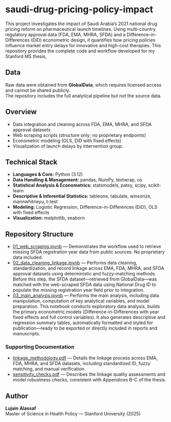 # saudi-drug-pricing-policy-impact

This project investigates the impact of Saudi Arabia’s 2021 national drug pricing reform on pharmaceutical launch timelines. Using multi-country regulatory approval data (FDA, EMA, MHRA, SFDA) and a Difference-in-Differences (DiD) econometric design, it quantifies how pricing policies influence market entry delays for innovative and high-cost therapies. This repository provides the complete code and workflow developed for my Stanford MS thesis, 

## Data
Raw data were obtained from **GlobalData**, which requires licensed access and cannot be shared publicly.  
The repository includes the full analytical pipeline but not the source data.


## Overview
- Data integration and cleaning across FDA, EMA, MHRA, and SFDA approval datasets  
- Web scraping scripts (structure only; no proprietary endpoints)  
- Econometric modeling (OLS, DiD with fixed effects)  
- Visualization of launch delays by intervention group.

## Technical Stack
- **Languages & Core:** Python (3.12)
- **Data Handling & Management:** pandas, NumPy, textwrap, os
- **Statistical Analysis & Econometrics:** statsmodels, patsy, scipy, scikit-learn
- **Descriptive & Inferential Statistics:** tableone, tabulate, winsorize, mannwhitneyu, t-test
- **Modeling:** Logistic Regression, Difference-in-Differences (DiD), OLS with fixed effects
- **Visualization:** matplotlib, seaborn

## Repository Structure

- [01_web_scraping.ipynb](https://github.com/Lujainism/saudi-drug-pricing-policy-impact/blob/main/01_web_scraping.ipynb) — Demonstrates the workflow used to retrieve missing SFDA registration year data from public sources. No proprietary data included.
- [02_data_cleaning_linkage.ipynb](https://github.com/Lujainism/saudi-drug-pricing-policy-impact/blob/main/02_data_cleaning_linkage.ipynb) — Performs data cleaning, standardization, and record linkage across EMA, FDA, MHRA, and SFDA approval datasets using deterministic and fuzzy-matching methods. Before this step, the SFDA dataset—retrieved from GlobalData—was matched with the web-scraped SFDA data using National Drug ID to populate the missing registration year field prior to integration.
- [03_main_analysis.ipynb](https://github.com/Lujainism/saudi-drug-pricing-policy-impact/blob/main/03_main_analysis.ipynb) — Performs the main analysis, including data manipulation, computation of key analytical variables, and model preparation. This notebook conducts exploratory data analysis, builds the primary econometric models (Difference-in-Differences with year fixed effects and full control variables). It also generates descriptive and regression summary tables, automatically formatted and styled for publication—ready to be exported or directly included in reports and manuscripts.

### Supporting Documentation
- [linkage_methodology.pdf](https://github.com/Lujainism/saudi-drug-pricing-policy-impact/blob/main/linkage_methodol.pdf) — Details the linkage process across EMA, FDA, MHRA, and SFDA datasets, including standardized ID, fuzzy matching, and manual verification.
- [sensitivity_checks.pdf](https://github.com/Lujainism/saudi-drug-pricing-policy-impact/blob/main/senstivity_checks.pdf) — Describes the linkage quality assessments and model robustness checks, consistent with Appendices B–C of the thesis.


## Author
**Lujain Alassaf**  
Master of Science in Health Policy — Stanford University (2025)  
